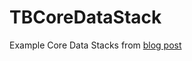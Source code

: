 TBCoreDataStack
===============

Example Core Data Stacks from [blog post](http://robots.thoughtbot.com/core-data)
